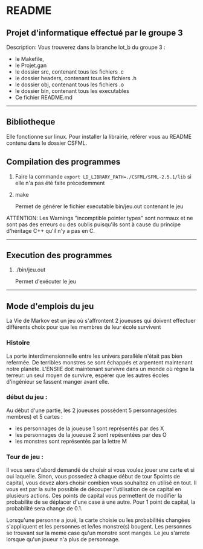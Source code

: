 # README

## Projet d'informatique effectué par le groupe 3

Description: Vous trouverez dans la branche lot_b du groupe 3 :

- le Makefile,
- le Projet.gan
- le dossier src, contenant tous les fichiers .c
- le dossier headers, contenant tous les fichiers .h
- le dossier obj, contenant tous les fichiers .o
- le dossier bin, contenant tous les executables
- Ce fichier README.md

---

## Bibliotheque
Elle fonctionne sur linux.
Pour installer la librairie, référer vous au README contenu dans le dossier CSFML.

## Compilation des programmes
1. Faire la commande ```export LD_LIBRARY_PATH=./CSFML/SFML-2.5.1/lib``` si elle n'a pas été faite précedemment

2. make 

   Permet de générer le fichier executable bin/jeu.out contenant le jeu

ATTENTION: Les Warnings "incomptible pointer types" sont normaux et ne sont pas des erreurs ou des oublis puisqu'ils sont à cause du principe d'héritage C++ qu'il n'y a pas en C.



---

## Execution des programmes

1. ./bin/jeu.out

   Permet d'exécuter le jeu

---

## Mode d'emplois du jeu

La Vie de Markov est un jeu où s'affrontent 2 joueuses qui doivent effectuer différents choix pour
que les membres de leur école survivent

### Histoire

La porte interdimensionnelle entre les univers parallèle n'était pas bien refermée. De terribles monstres se sont échappés et arpentent maintenant notre planète. L'ENSIIE doit maintenant survivre dans un monde où règne la terreur: un seul moyen de survivre, espérer que les autres écoles d'ingénieur se fassent manger avant elle.

### début du jeu :

Au début d'une partie, les 2 joueuses possèdent 5 personnages(des membres) et 5 cartes :

- les personnages de la joueuse 1 sont représentés par des X
- les personnages de la joueuse 2 sont repésentées par des O
- les monstres sont représentés par la lettre M

### Tour de jeu :

Il vous sera d'abord demandé de choisir si vous voulez jouer une carte et si oui laquelle. Sinon, vous possedez à chaque début de tour 5points de capital, vous devez alors choisir combien vous souhaitez en utilisé en tout. Il vous est par la suite possible de découper l'utilisation de ce capital en plusieurs actions. Ces points de capital vous permettent de modifier la probabilite de se déplacer d'une case à une autre. Pour 1 point de capital, la probabilité sera change de 0.1. 

Lorsqu'une personne a joué, la carte choisie ou les probabilités changées s'appliquent et les personnes et le/les monstre(s) bougent. Les personnes se trouvant sur la meme case qu'un monstre sont mangés. Le jeu s'arrete lorsque qu'un joueur n'a plus de personnage. 
